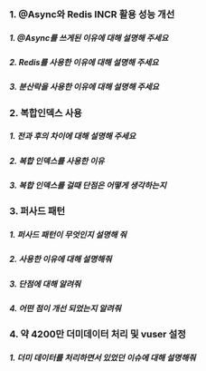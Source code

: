 ### 1. @Async와 Redis INCR 활용 성능 개선 
##### 1. @Async를 쓰게된 이유에 대해 설명해 주세요
##### 2. Redis를 사용한 이유에 대해 설명해 주세요
##### 3. 분산락을 사용한 이유에 대해 설명해 주세요

### 2. 복합인덱스 사용 
##### 1. 전과 후의 차이에 대해 설명해 주세요
##### 2. 복합 인덱스를 사용한 이유
##### 3. 복합 인덱스를 걸때 단점은 어떻게 생각하는지
### 3. 퍼사드 패턴
##### 1. 퍼사드 패턴이 무엇인지 설명해 줘
##### 2. 사용한 이유에 대해 설명해줘
##### 3. 단점에 대해 알려줘
##### 4. 어떤 점이 개선 되었는지 알려줘


### 4. 약 4200만 더미데이터 처리 및 vuser 설정
##### 1. 더미 데이터를 처리하면서 있었던 이슈에 대해 설명해줘
